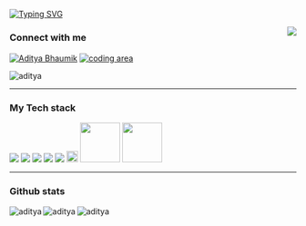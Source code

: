 
<a href="https://git.io/typing-svg"><img src="https://readme-typing-svg.herokuapp.com?font=Fira+Code&weight=900&size=25&duration=3000&pause=1000&color=11F791&background=3BFFFD00&vCenter=true&lines=+I+am+a+passionate+learner+;Web+developer;Machine+learning+engineer;Learning+new+skills+everyday" alt="Typing SVG" /></a>

<img align="right" src="https://media4.giphy.com/media/qgQUggAC3Pfv687qPC/giphy.gif">

### Connect with me 
<p align="left">
<a href="https://www.linkedin.com/in/aditya-bhaumik-62b6b2220/" target="blank"><img align="center" src="https://img.shields.io/badge/LinkedIn-0077B5?style=for-the-badge&logo=linkedin&logoColor=white" alt="Aditya Bhaumik"  /></a>
<a href="https://instagram.com/codingarea1?igshid=ZDdkNTZiNTM=" target="blank"><img align="center" src="https://img.shields.io/badge/Instagram-E4405F?style=for-the-badge&logo=instagram&logoColor=white" alt="coding area" /></a>
</p>
<p align="left"> <img src="https://komarev.com/ghpvc/?username=aditya-bhaumik&label=Profile%20views&color=lightgrey&style=plastic" alt="aditya" /> </p>
<hr>

### My Tech stack
<img src = "https://img.shields.io/badge/-HTML5-E34F26?style=flat&logo=html5&logoColor=white"> <img src = "https://img.shields.io/badge/-CSS3-1572B6?style=flat&logo=css3&logoColor=white">
<img src="https://img.shields.io/badge/-Bootstrap-563D7C?style=flat&logo=bootstrap&logoColor=white">
<img src="https://img.shields.io/badge/-JavaScript-eed718?style=flat&logo=javascript&logoColor=ffffff">
<img src="https://img.shields.io/badge/-MySQL-F29111?style=flat&logo=mysql&logoColor=FFFFFF">
<img src="https://img.shields.io/badge/Python-14354C?style=for-the-badge&logo=python&logoColor=white" height="20">
<img src="https://img.shields.io/badge/Colab-F9AB00?style=for-the-badge&logo=googlecolab&color=525252" width="70">
<img src="https://img.shields.io/badge/Canva-%2300C4CC.svg?&style=for-the-badge&logo=Canva&logoColor=white" width="70">
<hr>

### Github stats
<p><img align="left" src="https://github-readme-streak-stats.herokuapp.com/?user=aditya-bhaumik&theme=highcontrast" alt="aditya" env="PAT_1" /></p>
<p><img align="left" src="https://github-readme-stats.vercel.app/api?username=aditya-bhaumik&show_icons=true&theme=radical&title_color=efa722&text_color=f7ab28&hide_border=true&locale=en" alt="aditya" env="PAT_1" /></p>
<p><img align="left" src="https://github-readme-stats.vercel.app/api/top-langs/?username=aditya-bhaumik&theme=blue-green"  alt="aditya" env="PAT_1"/></p>

